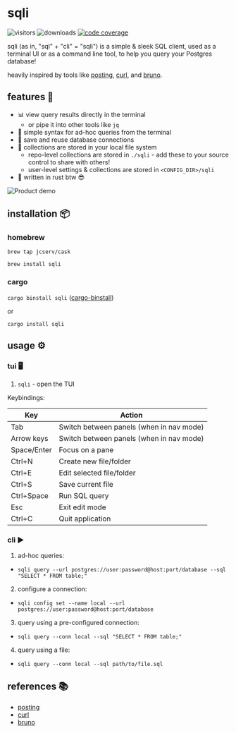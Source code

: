 # sqli

![visitors](https://img.shields.io/endpoint?url=https://vu-mi.com/api/v1/views?id=jcserv/sqli) ![downloads](https://img.shields.io/crates/d/sqli) [![code coverage](https://coveralls.io/repos/github/jcserv/sqli/badge.svg?branch=main)](https://coveralls.io/github/jcserv/sqli?branch=main)

sqli (as in, "sql" + "cli" = "sqli") is a simple & sleek SQL client, used as a terminal UI or as a command line tool, to help you query your Postgres database!

heavily inspired by tools like [posting](https://github.com/darrenburns/posting), [curl](https://github.com/curl/curl), and [bruno](https://github.com/usebruno/bruno).

## features 🚀

- 📊 view query results directly in the terminal
  - or pipe it into other tools like `jq`
- 🧪 simple syntax for ad-hoc queries from the terminal
- 🔄 save and reuse database connections
- 📁 collections are stored in your local file system
  - repo-level collections are stored in `./sqli` - add these to your source control to share with others!
  - user-level settings & collections are stored in `<CONFIG_DIR>/sqli`
- 🦀 written in rust btw 😎

![Product demo](https://imgur.com/ff3hcNB.gif)

## installation 📦

### homebrew

`brew tap jcserv/cask`

`brew install sqli`

### cargo

`cargo binstall sqli` ([cargo-binstall](https://github.com/cargo-bins/cargo-binstall?tab=readme-ov-file#installation))

or

`cargo install sqli`

## usage ⚙️ 

### tui 🖥️

1. `sqli` - open the TUI

Keybindings:

| Key          | Action                     |
|--------------|----------------------------|
| Tab          | Switch between panels (when in nav mode)      |
| Arrow keys   | Switch between panels (when in nav mode)     |
| Space/Enter  | Focus on a pane                |
| Ctrl+N       | Create new file/folder     |
| Ctrl+E       | Edit selected file/folder  |
| Ctrl+S       | Save current file          |
| Ctrl+Space   | Run SQL query              |
| Esc          | Exit edit mode             |
| Ctrl+C       | Quit application           |

### cli ▶️

1. ad-hoc queries:
- `sqli query --url postgres://user:password@host:port/database --sql "SELECT * FROM table;"`
2. configure a connection:
  - `sqli config set --name local --url postgres://user:password@host:port/database`
3. query using a pre-configured connection:
  - `sqli query --conn local --sql "SELECT * FROM table;"`
4. query using a file:
  - `sqli query --conn local --sql path/to/file.sql`

## references 📚

- [posting](https://github.com/darrenburns/posting)
- [curl](https://github.com/curl/curl)
- [bruno](https://github.com/usebruno/bruno)
